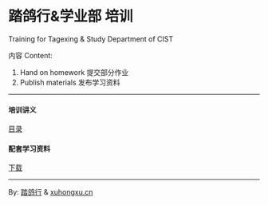 # 踏鸽行&学业部 培训
 Training for Tagexing & Study Department of CIST 

 内容 Content:

1. Hand on homework 提交部分作业
2. Publish materials 发布学习资料

--------------

#### 培训讲义 ####
[目录](https://github.com/Tagexing/training/wiki)

#### 配套学习资料 ####
[下载](http://pan.baidu.com/s/1eBgBG)

--------------

By: [踏鸽行](http://tagexing.org) & [xuhongxu.cn](http://xuhongxu.cn)

